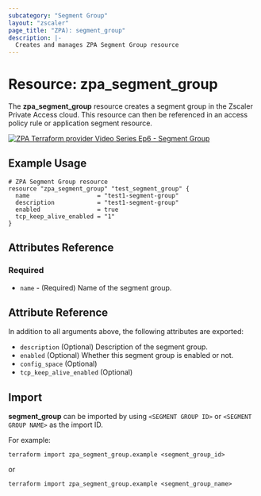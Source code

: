 ```yaml
---
subcategory: "Segment Group"
layout: "zscaler"
page_title: "ZPA): segment_group"
description: |-
  Creates and manages ZPA Segment Group resource
---
```


# Resource: zpa_segment_group

The **zpa_segment_group** resource creates a segment group in the Zscaler Private Access cloud. This resource can then be referenced in an access policy rule or application segment resource.

[![ZPA Terraform provider Video Series Ep6 - Segment Group](https://raw.githubusercontent.com/zscaler/terraform-provider-zpa/master/images/zpa_segment_groups.svg)](https://community.zscaler.com/t/video-zpa-terraform-provider-video-series-ep-6-zpa-segment-group/18808)

## Example Usage

```hcl
# ZPA Segment Group resource
resource "zpa_segment_group" "test_segment_group" {
  name                   = "test1-segment-group"
  description            = "test1-segment-group"
  enabled                = true
  tcp_keep_alive_enabled = "1"
}
```

## Attributes Reference

### Required

* `name` - (Required) Name of the segment group.

## Attribute Reference

In addition to all arguments above, the following attributes are exported:

* `description` (Optional) Description of the segment group.
* `enabled` (Optional) Whether this segment group is enabled or not.
* `config_space` (Optional)
* `tcp_keep_alive_enabled` (Optional)

## Import

**segment_group** can be imported by using `<SEGMENT GROUP ID>` or `<SEGMENT GROUP NAME>` as the import ID.

For example:

```shell
terraform import zpa_segment_group.example <segment_group_id>
```

or

```shell
terraform import zpa_segment_group.example <segment_group_name>
```
